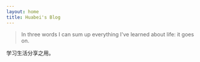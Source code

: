```yaml
---
layout: home
title: Huabei's Blog
---
```

>In three words I can sum up everything I've learned about life: it goes on.

学习生活分享之用。
